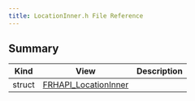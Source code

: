 ```yaml
---
title: LocationInner.h File Reference
---
```


## Summary
| Kind | View | Description |
|------|------|-------------|
|struct|[FRHAPI_LocationInner](/unreal-plugins/all/structfrhapi__locationinner/#structFRHAPI__LocationInner)||
